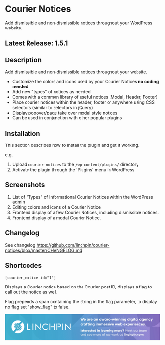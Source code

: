 # Courier Notices #

Add dismissible and non-dismissible notices throughout your WordPress website.

<!-- x-release-please-start-version -->
## Latest Release: 1.5.1
<!-- x-release-please-end -->

## Description ##

Add dismissible and non-dismissible notices throughout your website.

* Customize the colors and icons used by your Courier Notices **no coding needed**
* Add new "types" of notices as needed
* Comes with a common library of useful notices (Modal, Header, Footer)
* Place courier notices within the header, footer or anywhere using CSS selectors (similar to selectors in jQuery)
* Display popover/page take over modal style notices
* Can be used in conjunction with other popular plugins

## Installation ##

This section describes how to install the plugin and get it working.

e.g.

1. Upload `courier-notices` to the `/wp-content/plugins/` directory
1. Activate the plugin through the 'Plugins' menu in WordPress


## Screenshots ##

1. List of "Types" of Informational Courier Notices within the WordPress admin
2. Editing colors and icons of a Courier Notice
3. Frontend display of a few Courier Notices, including dismissible notices.
4. Frontend display of a modal Courier Notice.

## Changelog ##

See changelog https://github.com/linchpin/courier-notices/blob/master/CHANGELOG.md

## Shortcodes ##

`[courier_notice id="1"]`

Displays a Courier notice based on the Courier post ID, displays a flag to call out the notice as well.

Flag prepends a span containing the string in the flag parameter, to display no flag set "show_flag" to false.

![Linchpin](https://github.com/linchpin/brand-assets/blob/master/github-banner@2x.jpg)
